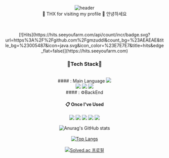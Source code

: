 
<div align="center">

![header](https://capsule-render.vercel.app/api?color=809Ead&type=cylinder&text=WOOKI&reversal=true&height=250&section=header&fontColor=f0f3ff)
  </br>
👋 THX  for visiting my profile 👋
안녕하세요


  </br>
  </br>
[![Hits](https://hits.seeyoufarm.com/api/count/incr/badge.svg?url=https%3A%2F%2Fgithub.com%2Fgmzuddl&count_bg=%23AEAEAE&title_bg=%23005487&icon=java.svg&icon_color=%23E7E7E7&title=hits&edge_flat=false)](https://hits.seeyoufarm.com)   
</br>


### 🔨Tech Stack🔧
  </br>
####  : Main Language
<img src="https://img.shields.io/badge/JAVA-007396?style=for-the-badge&logo=Java&logoColor=white">
 </br>
 
<img src="https://img.shields.io/badge/Spring-6DB33F?style=for-the-badge&logo=Spring&logoColor=white">
<img src="https://img.shields.io/badge/MySQL-4479A1?style=for-the-badge&logo=MySQL&logoColor=white">
<img src="https://img.shields.io/badge/github-181717?style=for-the-badge&logo=github&logoColor=white">
 </br>
 #### : ⚙️BackEnd
 
 </br>
 


####  :clipboard: Once I've Used 
<img src="https://img.shields.io/badge/Eclipse-2C2255?style=for-the-badge&logo=Eclipse%20IDE&logoColor=white">
<img src="https://img.shields.io/badge/VSCode-007ACC?style=for-the-badge&logo=VisualStudioCode&logoColor=white">
<img src="https://img.shields.io/badge/JavaScript-F7DF1E?style=for-the-badge&logo=JavaScript&logoColor=white">
<img src="https://img.shields.io/badge/HTML5-E34F26?style=for-the-badge&logo=HTML5&logoColor=white">
<img src="https://img.shields.io/badge/CSS3-1572B6?style=for-the-badge&logo=CSS3&logoColor=white"> <br>



![Anurag's GitHub stats](https://github-readme-stats.vercel.app/api?username=gmzuddl&show_icons=true&theme=tokyonight)
 </br>
 </br> 
[![Top Langs](https://github-readme-stats.vercel.app/api/top-langs/?username=893107&layout=compact)](https://github.com/gmzuddl/github-readme-stats)
 </br>
 </br>
 [![Solved.ac
프로필](http://mazassumnida.wtf/api/generate_badge?boj=dldnr789)](https://solved.ac/profile/dldnr789)
</div>




<!--
**gmzuddl/gmzuddl** is a ✨ _special_ ✨ repository because its `README.md` (this file) appears on your GitHub profile.

Here are some ideas to get you started:

- 🔭 I’m currently working on ...
- 🌱 I’m currently learning ...
- 👯 I’m looking to collaborate on ...
- 🤔 I’m looking for help with ...
- 💬 Ask me about ...
- 📫 How to reach me: ...
- 😄 Pronouns: ...
- ⚡ Fun fact: ...
-->
